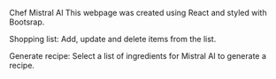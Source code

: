 Chef Mistral AI
This webpage was created using React and styled with Bootsrap.

Shopping list:
Add, update and delete items from the list.

Generate recipe:
Select a list of ingredients for Mistral AI to generate a recipe.
